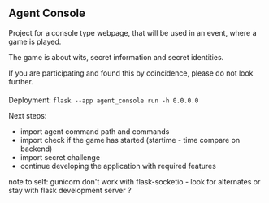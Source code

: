 ## Agent Console
Project for a console type webpage, that will be used in an event, where a game is played.

The game is about wits, secret information and secret identities.

If you are participating and found this by coincidence, please do not look further.

####
Deployment:
```flask --app agent_console run -h 0.0.0.0```

Next steps:
- import agent command path and commands
- import check if the game has started (startime - time compare on backend)
- import secret challenge
- continue developing the application with required features

note to self: gunicorn don't work with flask-socketio - look for alternates or stay with flask development server ?
